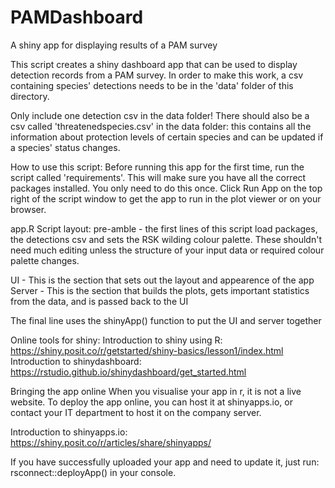 # PAMDashboard
A shiny app for displaying results of a PAM survey

This script creates a shiny dashboard app that can be used to display detection records from a PAM survey. 
In order to make this work, a csv containing species' detections needs to be in the 'data' folder of this directory. 

Only include one detection csv in the data folder! There should also be a csv called 'threatenedspecies.csv' in 
the data folder: this contains all the information about protection levels of certain species and 
can be updated if a species' status changes.

How to use this script:
Before running this app for the first time, run the script called 'requirements'. This will make sure you have all the correct packages
installed. You only need to do this once. Click Run App on the top right of the script window to get the app to run in the plot viewer or on your browser. 

app.R Script layout:
pre-amble - the first lines of this script load packages, the detections csv and sets the RSK wilding colour palette. These shouldn't need much editing unless
the structure of your input data or required colour palette changes.

UI - This is the section that sets out the layout and appearence of the app
Server - This is the section that builds the plots, gets important statistics from the data, and is passed back to the UI

The final line uses the shinyApp() function to put the UI and server together

Online tools for shiny:
Introduction to shiny using R: https://shiny.posit.co/r/getstarted/shiny-basics/lesson1/index.html
Introduction to shinydashboard: https://rstudio.github.io/shinydashboard/get_started.html

Bringing the app online
When you visualise your app in r, it is not a live website. 
To deploy the app online, you can host it at shinyapps.io, or contact your IT department to host it on the company server.

Introduction to shinyapps.io: https://shiny.posit.co/r/articles/share/shinyapps/

If you have successfully uploaded your app and need to update it, just run:
rsconnect::deployApp()
in your console.
